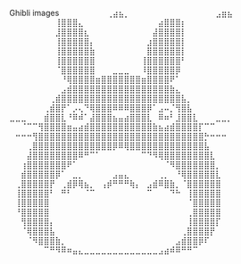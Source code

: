 Ghibli images
⠀⠀⠀⠀⠀⠀⠀⠀⢀⣴⣦⡀⠀⠀⠀⠀⠀⠀⠀⠀⠀⠀⠀⠀⠀⠀⠀⣠⣶⣦⠀⠀⠀⠀⠀⠀⠀⠀⠀
⠀⠀⠀⠀⠀⠀⠀⠀⢸⣿⣿⣿⣄⠀⠀⠀⠀⠀⠀⠀⠀⠀⠀⠀⠀⠀⣴⣿⣿⣿⡆⠀⠀⠀⠀⠀⠀⠀⠀
⠀⠀⠀⠀⠀⠀⠀⠀⣸⣿⣿⣿⣿⣆⠀⠀⠀⠀⠀⠀⠀⠀⠀⠀⠀⣼⣿⣿⣿⣿⡇⠀⠀⠀⠀⠀⠀⠀⠀
⠀⠀⠀⠀⠀⠀⠀⠀⢸⣿⣿⣿⣿⣿⡄⠀⠀⠀⠀⠀⠀⠀⠀⠀⣰⣿⣿⣿⣿⣿⡇⠀⠀⠀⠀⠀⠀⠀⠀
⠀⠀⠀⠀⠀⠀⠀⠀⢸⣿⣿⣿⣿⣿⣷⠀⠀⠀⠀⠀⠀⠀⠀⠀⣿⣿⣿⣿⣿⣿⡇⠀⠀⠀⠀⠀⠀⠀⠀
⠀⠀⠀⠀⠀⠀⠀⠀⢸⣿⣿⣿⣿⣿⣿⠀⠀⠀⠀⠀⠀⠀⠀⢸⣿⣿⣿⣿⣿⣿⠃⠀⠀⠀⠀⠀⠀⠀⠀
⠀⠀⠀⠀⠀⠀⠀⠀⠈⣿⣿⣿⣿⣿⣿⠀⠀⠀⣀⣀⣀⠀⠀⠸⣿⣿⣿⣿⣿⡿⠀⠀⠀⠀⠀⠀⠀⠀⠀
⠀⠀⠀⠀⠀⠀⠀⠀⠀⠘⢿⣿⣿⣿⣿⣶⣿⣿⣿⣿⣿⣿⣿⣶⣿⣿⣿⣿⠟⠁⠀⠀⠀⠀⠀⠀⠀⠀⠀
⠀⠀⠀⠀⠀⠀⠀⠀⠀⣠⣾⣿⣿⣿⣿⣿⣿⣿⣿⣿⣿⣿⣿⣿⣿⣿⣿⣿⣷⣄⠀⠀⠀⠀⠀⠀⠀⠀⠀
⠀⠀⠀⠀⠀⠀⠀⢀⣾⣿⣿⣿⣿⣿⣿⣿⣿⣿⣿⣿⣿⣿⣿⣿⣿⣿⣿⣿⣿⣿⣧⡀⠀⠀⠀⠀⠀⠀⠀
⠀⠀⠀⠀⠀⠀⢀⣾⣿⡟⠁⡠⢄⠙⢿⣿⣿⣿⠿⠿⠿⣿⣿⣿⡿⠁⣠⠤⡈⢻⣿⣧⠀⠀⠀⠀⠀⠀⠀
⣀⣀⣀⠀⠀⠀⣾⣿⣿⣇⠘⠿⠾⠁⣼⣿⣿⣿⣦⣤⣴⣿⣿⣿⣇⠀⠿⠶⠃⣸⣿⣿⣇⠀⠀⠀⣀⣀⡀
⠀⠀⠈⠉⠉⢻⣿⣿⣿⣿⣶⣤⣴⣾⣿⣿⣿⣿⣿⣿⣿⣿⣿⣿⣿⣷⣦⣴⣾⣿⣿⣿⣿⡏⠉⠉⠀⠀⠀
⠀⠒⠒⠒⢻⣿⣿⣿⣿⣿⣿⣿⣿⣿⣿⣿⣿⣿⣿⣿⣿⣿⣿⣿⣿⣿⣿⣿⣿⣿⣿⣿⣿⣿⡓⠒⠒⠒⠀
⠀⠀⠀⢀⣿⣿⣿⣿⣿⣿⣿⣿⣿⣿⣿⣿⣿⣿⡿⠿⢿⣿⣿⣿⣿⣿⣿⣿⣿⣿⣿⣿⣿⣿⣧⠀⠀⠀⠀
⠀⠀⠀⣼⣿⣿⣿⣿⣿⣿⣿⣿⠿⠛⠉⠁⠀⠀⠀⠀⠀⠀⠀⠉⠙⠻⢿⣿⣿⣿⣿⣿⣿⣿⣿⣇⠀⠀⠀
⠀⠀⢰⣿⣿⣿⣿⣿⣿⣿⠟⠁⠀⠀⠀⠀⠀⠀⠀⠀⠀⠀⠀⠀⠀⠀⠀⠈⠻⣿⣿⣿⣿⣿⣿⣿⡀⠀⠀
⠀⠀⣾⣿⣿⣿⣿⣿⡿⠁⠀⣀⡀⠀⠀⠀⠀⠀⣠⣤⣄⠀⠀⠀⠀⠀⢀⡀⠀⠘⢿⣿⣿⣿⣿⣿⣇⠀⠀
⠀⢀⣿⣿⣿⣿⣿⡟⠀⢀⣾⡿⢿⣦⡀⠀⢠⡾⠛⠛⠛⢷⡄⠀⣠⣾⠿⣿⣷⡀⠈⣿⣿⣿⣿⣿⣿⠀⠀
⠀⢸⣿⣿⣿⣿⣿⠃⠀⠛⠃⠀⠀⠈⠉⠀⠀⠀⠀⠀⠀⠀⠀⠀⠉⠀⠀⠀⠙⠓⠀⢸⣿⣿⣿⣿⣿⠀⠀
⠀⢸⣿⣿⣿⣿⣿⠀⠀⠀⠀⠀⠀⠀⠀⠀⠀⠀⠀⠀⠀⠀⠀⠀⠀⠀⠀⠀⠀⠀⠀⠈⣿⣿⣿⣿⣿⠀⠀
⠀⠘⣿⣿⣿⣿⣿⠀⠀⠀⠀⠀⠀⠀⠀⠀⠀⠀⠀⠀⠀⠀⠀⠀⠀⠀⠀⠀⠀⠀⠀⢀⣿⣿⣿⣿⣿⠀⠀
⠀⠀⢻⣿⣿⣿⣿⡄⠀⠀⠀⠀⠀⠀⠀⠀⠀⠀⠀⠀⠀⠀⠀⠀⠀⠀⠀⠀⠀⠀⠀⢸⣿⣿⣿⣿⡏⠀⠀
⠀⠀⠈⢿⣿⣿⣿⣧⠀⠀⠀⠀⠀⠀⠀⠀⠀⠀⠀⠀⠀⠀⠀⠀⠀⠀⠀⠀⠀⠀⢀⣿⣿⣿⣿⡟⠀⠀⠀
⠀⠀⠀⠈⠻⣿⣿⣿⣷⡀⠀⠀⠀⠀⠀⠀⠀⠀⠀⠀⠀⠀⠀⠀⠀⠀⠀⠀⠀⣠⣾⣿⣿⡿⠏⠀⠀⠀⠀
⠀⠀⠀⠀⠀⠀⠉⠛⠻⠿⠶⣤⣄⣀⣀⣀⣀⣀⣀⣀⣀⣀⣀⣀⣀⣀⣠⣴⠾⠿⠛⠛⠉⠀⠀⠀⠀⠀⠀
